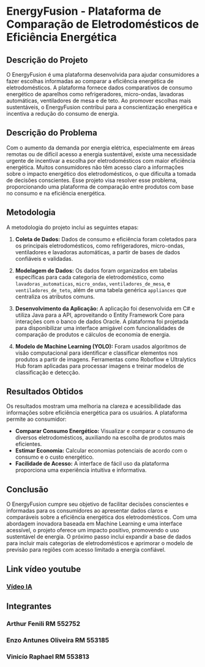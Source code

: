 # EnergyFusion - Plataforma de Comparação de Eletrodomésticos de Eficiência Energética

## Descrição do Projeto

O EnergyFusion é uma plataforma desenvolvida para ajudar consumidores a fazer escolhas informadas ao comparar a eficiência energética de eletrodomésticos. A plataforma fornece dados comparativos de consumo energético de aparelhos como refrigeradores, micro-ondas, lavadoras automáticas, ventiladores de mesa e de teto. Ao promover escolhas mais sustentáveis, o EnergyFusion contribui para a conscientização energética e incentiva a redução do consumo de energia.

## Descrição do Problema

Com o aumento da demanda por energia elétrica, especialmente em áreas remotas ou de difícil acesso a energia sustentável, existe uma necessidade urgente de incentivar a escolha por eletrodomésticos com maior eficiência energética. Muitos consumidores não têm acesso claro a informações sobre o impacto energético dos eletrodomésticos, o que dificulta a tomada de decisões conscientes. Esse projeto visa resolver esse problema, proporcionando uma plataforma de comparação entre produtos com base no consumo e na eficiência energética.

## Metodologia

A metodologia do projeto inclui as seguintes etapas:

1. **Coleta de Dados:** Dados de consumo e eficiência foram coletados para os principais eletrodomésticos, como refrigeradores, micro-ondas, ventiladores e lavadoras automáticas, a partir de bases de dados confiáveis e validadas.

2. **Modelagem de Dados:** Os dados foram organizados em tabelas específicas para cada categoria de eletrodoméstico, como `lavadoras_automaticas`, `micro_ondas`, `ventiladores_de_mesa`, e `ventiladores_de_teto`, além de uma tabela genérica `appliances` que centraliza os atributos comuns.

3. **Desenvolvimento da Aplicação:** A aplicação foi desenvolvida em C# e utiliza Java para a API, aproveitando o Entity Framework Core para interações com o banco de dados Oracle. A plataforma foi projetada para disponibilizar uma interface amigável com funcionalidades de comparação de produtos e cálculos de economia de energia.

4. **Modelo de Machine Learning (YOLO):** Foram usados algoritmos de visão computacional para identificar e classificar elementos nos produtos a partir de imagens. Ferramentas como Roboflow e Ultralytics Hub foram aplicadas para processar imagens e treinar modelos de classificação e detecção.

## Resultados Obtidos

Os resultados mostram uma melhoria na clareza e acessibilidade das informações sobre eficiência energética para os usuários. A plataforma permite ao consumidor:

- **Comparar Consumo Energético:** Visualizar e comparar o consumo de diversos eletrodomésticos, auxiliando na escolha de produtos mais eficientes.
- **Estimar Economia:** Calcular economias potenciais de acordo com o consumo e o custo energético.
- **Facilidade de Acesso:** A interface de fácil uso da plataforma proporciona uma experiência intuitiva e informativa.

## Conclusão

O EnergyFusion cumpre seu objetivo de facilitar decisões conscientes e informadas para os consumidores ao apresentar dados claros e comparáveis sobre a eficiência energética dos eletrodomésticos. Com uma abordagem inovadora baseada em Machine Learning e uma interface acessível, o projeto oferece um impacto positivo, promovendo o uso sustentável de energia. O próximo passo inclui expandir a base de dados para incluir mais categorias de eletrodomésticos e aprimorar o modelo de previsão para regiões com acesso limitado a energia confiável.

## Link vídeo youtube
### [Vídeo IA](https://youtu.be/qrLKZ-cRk3U)

## Integrantes
### Arthur Fenili RM 552752
### Enzo Antunes Oliveira RM 553185
### Vinicío Raphael RM 553813
